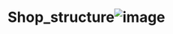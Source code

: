 # Shop_structure![image](https://github.com/krawwwwy/Shop_structure/assets/116674575/be497693-32bf-4c80-9f77-c5f15c10aba5)
